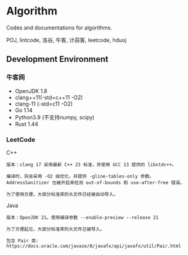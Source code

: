# Algorithm

Codes and documentations for algorithms.

POJ, lintcode, 洛谷, 牛客, 计蒜客, leetcode, hduoj

## Development Environment

### 牛客网

- OpenJDK 1.8
- clang++11(-std=c++11 -O2)
- clang-11 (-std=c11 -O2)
- Go 1.14
- Python3.9 (不支持numpy, scipy)
- Rust 1.44

### LeetCode

C++
```
版本：clang 17 采用最新 C++ 23 标准，并使用 GCC 13 提供的 libstdc++。

编译时，将会采用 -O2 级优化，并提供 -gline-tables-only 参数。AddressSanitizer 也被开启来检测 out-of-bounds 和 use-after-free 错误。

为了使用方便，大部分标准库的头文件已经被自动导入。
```

Java
```
版本：OpenJDK 21。使用编译参数 --enable-preview --release 21

为了方便起见，大部分标准库的头文件已被导入。

包含 Pair 类: https://docs.oracle.com/javase/8/javafx/api/javafx/util/Pair.html
```
